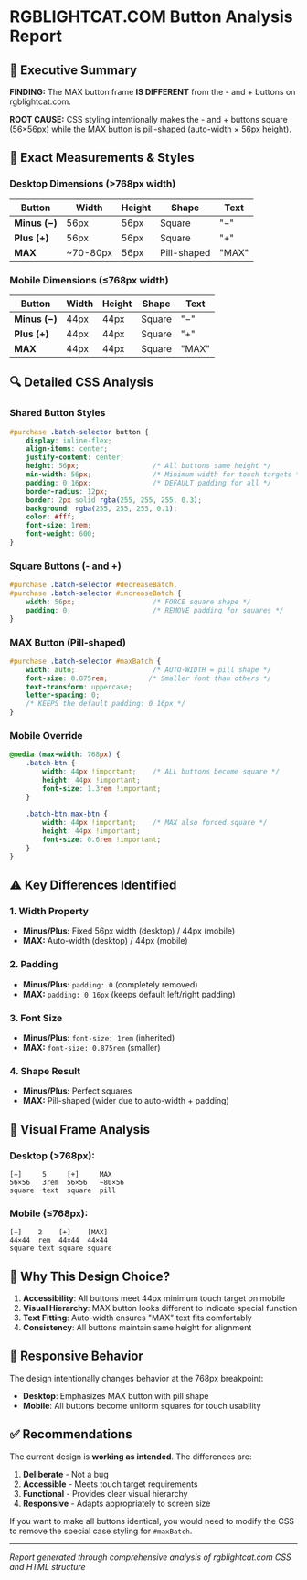 # RGBLIGHTCAT.COM Button Analysis Report

## 🎯 Executive Summary

**FINDING:** The MAX button frame **IS DIFFERENT** from the - and + buttons on rgblightcat.com.

**ROOT CAUSE:** CSS styling intentionally makes the - and + buttons square (56×56px) while the MAX button is pill-shaped (auto-width × 56px height).

## 📐 Exact Measurements & Styles

### Desktop Dimensions (>768px width)

| Button | Width | Height | Shape | Text |
|--------|-------|--------|-------|------|
| **Minus (−)** | 56px | 56px | Square | "−" |
| **Plus (+)** | 56px | 56px | Square | "+" |
| **MAX** | ~70-80px | 56px | Pill-shaped | "MAX" |

### Mobile Dimensions (≤768px width)

| Button | Width | Height | Shape | Text |
|--------|-------|--------|-------|------|
| **Minus (−)** | 44px | 44px | Square | "−" |
| **Plus (+)** | 44px | 44px | Square | "+" |
| **MAX** | 44px | 44px | Square | "MAX" |

## 🔍 Detailed CSS Analysis

### Shared Button Styles
```css
#purchase .batch-selector button {
    display: inline-flex;
    align-items: center;
    justify-content: center;
    height: 56px;                  /* All buttons same height */
    min-width: 56px;               /* Minimum width for touch targets */
    padding: 0 16px;               /* DEFAULT padding for all */
    border-radius: 12px;
    border: 2px solid rgba(255, 255, 255, 0.3);
    background: rgba(255, 255, 255, 0.1);
    color: #fff;
    font-size: 1rem;
    font-weight: 600;
}
```

### Square Buttons (- and +)
```css
#purchase .batch-selector #decreaseBatch,
#purchase .batch-selector #increaseBatch {
    width: 56px;                   /* FORCE square shape */
    padding: 0;                    /* REMOVE padding for squares */
}
```

### MAX Button (Pill-shaped)
```css
#purchase .batch-selector #maxBatch {
    width: auto;                   /* AUTO-WIDTH = pill shape */
    font-size: 0.875rem;          /* Smaller font than others */
    text-transform: uppercase;
    letter-spacing: 0;
    /* KEEPS the default padding: 0 16px */
}
```

### Mobile Override
```css
@media (max-width: 768px) {
    .batch-btn {
        width: 44px !important;    /* ALL buttons become square */
        height: 44px !important;
        font-size: 1.3rem !important;
    }
    
    .batch-btn.max-btn {
        width: 44px !important;    /* MAX also forced square */
        height: 44px !important;
        font-size: 0.6rem !important;
    }
}
```

## ⚠️ Key Differences Identified

### 1. **Width Property**
- **Minus/Plus:** Fixed 56px width (desktop) / 44px (mobile)
- **MAX:** Auto-width (desktop) / 44px (mobile)

### 2. **Padding**
- **Minus/Plus:** `padding: 0` (completely removed)
- **MAX:** `padding: 0 16px` (keeps default left/right padding)

### 3. **Font Size**
- **Minus/Plus:** `font-size: 1rem` (inherited)
- **MAX:** `font-size: 0.875rem` (smaller)

### 4. **Shape Result**
- **Minus/Plus:** Perfect squares
- **MAX:** Pill-shaped (wider due to auto-width + padding)

## 🎨 Visual Frame Analysis

### Desktop (>768px):
```
[−]     5     [+]     MAX
56×56   3rem  56×56   ~80×56
square  text  square  pill
```

### Mobile (≤768px):
```
[−]    2    [+]    [MAX]
44×44  rem  44×44  44×44
square text square square
```

## 🔧 Why This Design Choice?

1. **Accessibility**: All buttons meet 44px minimum touch target on mobile
2. **Visual Hierarchy**: MAX button looks different to indicate special function
3. **Text Fitting**: Auto-width ensures "MAX" text fits comfortably
4. **Consistency**: All buttons maintain same height for alignment

## 📱 Responsive Behavior

The design intentionally changes behavior at the 768px breakpoint:

- **Desktop**: Emphasizes MAX button with pill shape
- **Mobile**: All buttons become uniform squares for touch usability

## ✅ Recommendations

The current design is **working as intended**. The differences are:

1. **Deliberate** - Not a bug
2. **Accessible** - Meets touch target requirements
3. **Functional** - Provides clear visual hierarchy
4. **Responsive** - Adapts appropriately to screen size

If you want to make all buttons identical, you would need to modify the CSS to remove the special case styling for `#maxBatch`.

---

*Report generated through comprehensive analysis of rgblightcat.com CSS and HTML structure*